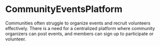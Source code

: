 # CommunityEventsPlatform
Communities often struggle to organize events and recruit volunteers effectively. There is a need for a centralized platform where community organizers can post events, and members can sign up to participate or volunteer.
